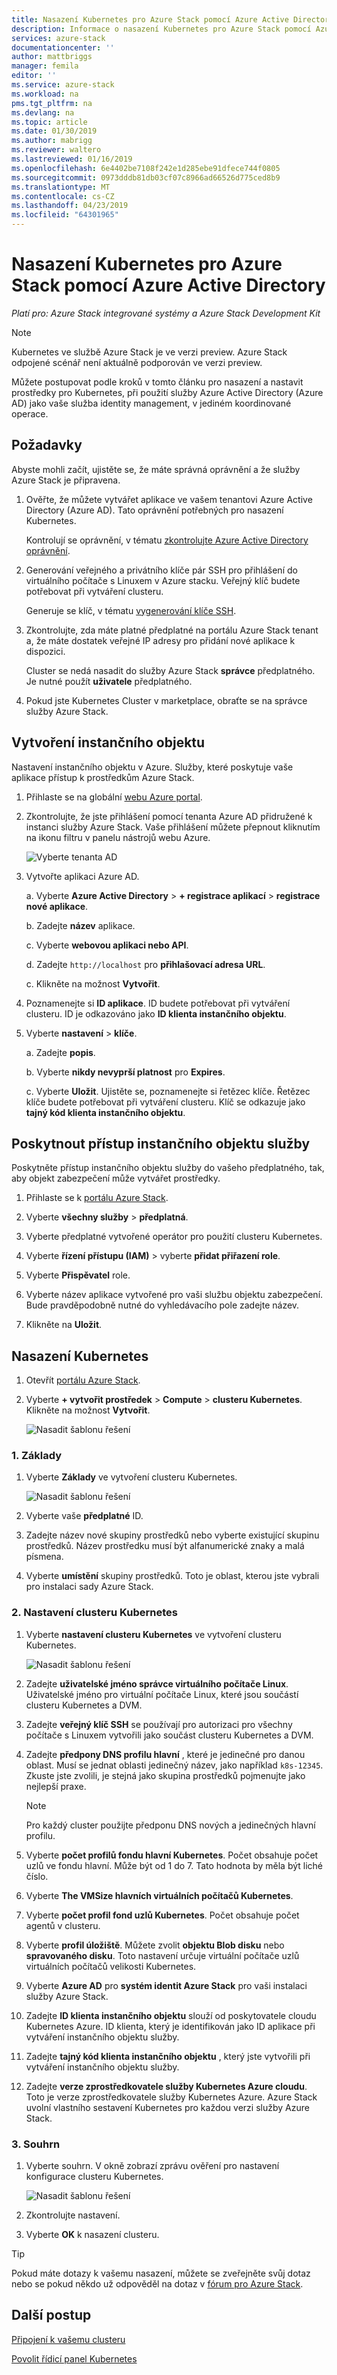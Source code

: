 ```yaml
---
title: Nasazení Kubernetes pro Azure Stack pomocí Azure Active Directory (Azure AD) | Dokumentace Microsoftu
description: Informace o nasazení Kubernetes pro Azure Stack pomocí Azure Active Directory (Azure AD).
services: azure-stack
documentationcenter: ''
author: mattbriggs
manager: femila
editor: ''
ms.service: azure-stack
ms.workload: na
pms.tgt_pltfrm: na
ms.devlang: na
ms.topic: article
ms.date: 01/30/2019
ms.author: mabrigg
ms.reviewer: waltero
ms.lastreviewed: 01/16/2019
ms.openlocfilehash: 6e4402be7108f242e1d285ebe91dfece744f0805
ms.sourcegitcommit: 0973dddb81db03cf07c8966ad66526d775ced8b9
ms.translationtype: MT
ms.contentlocale: cs-CZ
ms.lasthandoff: 04/23/2019
ms.locfileid: "64301965"
---
```

# <a name="deploy-kubernetes-to-azure-stack-using-azure-active-directory"></a>Nasazení Kubernetes pro Azure Stack pomocí Azure Active Directory

*Platí pro: Azure Stack integrované systémy a Azure Stack Development Kit*

> [!Note]  
> Kubernetes ve službě Azure Stack je ve verzi preview. Azure Stack odpojené scénář není aktuálně podporován ve verzi preview.

Můžete postupovat podle kroků v tomto článku pro nasazení a nastavit prostředky pro Kubernetes, při použití služby Azure Active Directory (Azure AD) jako vaše služba identity management, v jediném koordinované operace.

## <a name="prerequisites"></a>Požadavky

Abyste mohli začít, ujistěte se, že máte správná oprávnění a že služby Azure Stack je připravena.

1. Ověřte, že můžete vytvářet aplikace ve vašem tenantovi Azure Active Directory (Azure AD). Tato oprávnění potřebných pro nasazení Kubernetes.

    Kontrolují se oprávnění, v tématu [zkontrolujte Azure Active Directory oprávnění](https://docs.microsoft.com/azure/azure-resource-manager/resource-group-create-service-principal-portal).

1. Generování veřejného a privátního klíče pár SSH pro přihlášení do virtuálního počítače s Linuxem v Azure stacku. Veřejný klíč budete potřebovat při vytváření clusteru.

    Generuje se klíč, v tématu [vygenerování klíče SSH](https://github.com/msazurestackworkloads/acs-engine/blob/master/docs/ssh.md#ssh-key-generation).

1. Zkontrolujte, zda máte platné předplatné na portálu Azure Stack tenant a, že máte dostatek veřejné IP adresy pro přidání nové aplikace k dispozici.

    Cluster se nedá nasadit do služby Azure Stack **správce** předplatného. Je nutné použít **uživatele** předplatného. 

1. Pokud jste Kubernetes Cluster v marketplace, obraťte se na správce služby Azure Stack.

## <a name="create-a-service-principal"></a>Vytvoření instančního objektu

Nastavení instančního objektu v Azure. Služby, které poskytuje vaše aplikace přístup k prostředkům Azure Stack.

1. Přihlaste se na globální [webu Azure portal](https://portal.azure.com).

1. Zkontrolujte, že jste přihlášení pomocí tenanta Azure AD přidružené k instanci služby Azure Stack. Vaše přihlášení můžete přepnout kliknutím na ikonu filtru v panelu nástrojů webu Azure.

    ![Vyberte tenanta AD](media/azure-stack-solution-template-kubernetes-deploy/tenantselector.png)

1. Vytvořte aplikaci Azure AD.

    a. Vyberte **Azure Active Directory** > **+ registrace aplikací** > **registrace nové aplikace**.

    b. Zadejte **název** aplikace.

    c. Vyberte **webovou aplikaci nebo API**.

    d. Zadejte `http://localhost` pro **přihlašovací adresa URL**.

    c. Klikněte na možnost **Vytvořit**.

1. Poznamenejte si **ID aplikace**. ID budete potřebovat při vytváření clusteru. ID je odkazováno jako **ID klienta instančního objektu**.

1. Vyberte **nastavení** > **klíče**.

    a. Zadejte **popis**.

    b. Vyberte **nikdy nevyprší platnost** pro **Expires**.

    c. Vyberte **Uložit**. Ujistěte se, poznamenejte si řetězec klíče. Řetězec klíče budete potřebovat při vytváření clusteru. Klíč se odkazuje jako **tajný kód klienta instančního objektu**.

## <a name="give-the-service-principal-access"></a>Poskytnout přístup instančního objektu služby

Poskytněte přístup instančního objektu služby do vašeho předplatného, tak, aby objekt zabezpečení může vytvářet prostředky.

1.  Přihlaste se k [portálu Azure Stack](https://portal.local.azurestack.external/).

1. Vyberte **všechny služby** > **předplatná**.

1. Vyberte předplatné vytvořené operátor pro použití clusteru Kubernetes.

1. Vyberte **řízení přístupu (IAM)** > vyberte **přidat přiřazení role**.

1. Vyberte **Přispěvatel** role.

1. Vyberte název aplikace vytvořené pro vaši službu objektu zabezpečení. Bude pravděpodobně nutné do vyhledávacího pole zadejte název.

1. Klikněte na **Uložit**.

## <a name="deploy-kubernetes"></a>Nasazení Kubernetes

1. Otevřít [portálu Azure Stack](https://portal.local.azurestack.external).

1. Vyberte **+ vytvořit prostředek** > **Compute** > **clusteru Kubernetes**. Klikněte na možnost **Vytvořit**.

    ![Nasadit šablonu řešení](media/azure-stack-solution-template-kubernetes-deploy/01_kub_market_item.png)

### <a name="1-basics"></a>1. Základy

1. Vyberte **Základy** ve vytvoření clusteru Kubernetes.

    ![Nasadit šablonu řešení](media/azure-stack-solution-template-kubernetes-deploy/02_kub_config_basic.png)

1. Vyberte vaše **předplatné** ID.

1. Zadejte název nové skupiny prostředků nebo vyberte existující skupinu prostředků. Název prostředku musí být alfanumerické znaky a malá písmena.

1. Vyberte **umístění** skupiny prostředků. Toto je oblast, kterou jste vybrali pro instalaci sady Azure Stack.

### <a name="2-kubernetes-cluster-settings"></a>2. Nastavení clusteru Kubernetes

1. Vyberte **nastavení clusteru Kubernetes** ve vytvoření clusteru Kubernetes.

    ![Nasadit šablonu řešení](media/azure-stack-solution-template-kubernetes-deploy/03_kub_config_settings-aad.png)

1. Zadejte **uživatelské jméno správce virtuálního počítače Linux**. Uživatelské jméno pro virtuální počítače Linux, které jsou součástí clusteru Kubernetes a DVM.

1. Zadejte **veřejný klíč SSH** se používají pro autorizaci pro všechny počítače s Linuxem vytvořili jako součást clusteru Kubernetes a DVM.

1. Zadejte **předpony DNS profilu hlavní** , které je jedinečné pro danou oblast. Musí se jednat oblasti jedinečný název, jako například `k8s-12345`. Zkuste jste zvolili, je stejná jako skupina prostředků pojmenujte jako nejlepší praxe.

    > [!Note]  
    > Pro každý cluster použijte předponu DNS nových a jedinečných hlavní profilu.

1. Vyberte **počet profilů fondu hlavní Kubernetes**. Počet obsahuje počet uzlů ve fondu hlavní. Může být od 1 do 7. Tato hodnota by měla být liché číslo.

1. Vyberte **The VMSize hlavních virtuálních počítačů Kubernetes**.

1. Vyberte **počet profil fond uzlů Kubernetes**. Počet obsahuje počet agentů v clusteru. 

1. Vyberte **profil úložiště**. Můžete zvolit **objektu Blob disku** nebo **spravovaného disku**. Toto nastavení určuje virtuální počítače uzlů virtuálních počítačů velikosti Kubernetes. 

1. Vyberte **Azure AD** pro **systém identit Azure Stack** pro vaši instalaci služby Azure Stack. 

1. Zadejte **ID klienta instančního objektu** slouží od poskytovatele cloudu Kubernetes Azure. ID klienta, který je identifikován jako ID aplikace při vytváření instančního objektu služby.

1. Zadejte **tajný kód klienta instančního objektu** , který jste vytvořili při vytváření instančního objektu služby.

1. Zadejte **verze zprostředkovatele služby Kubernetes Azure cloudu**. Toto je verze zprostředkovatele služby Kubernetes Azure. Azure Stack uvolní vlastního sestavení Kubernetes pro každou verzi služby Azure Stack.

### <a name="3-summary"></a>3. Souhrn

1. Vyberte souhrn. V okně zobrazí zprávu ověření pro nastavení konfigurace clusteru Kubernetes.

    ![Nasadit šablonu řešení](media/azure-stack-solution-template-kubernetes-deploy/04_preview.png)

2. Zkontrolujte nastavení.

3. Vyberte **OK** k nasazení clusteru.

> [!TIP]  
>  Pokud máte dotazy k vašemu nasazení, můžete se zveřejněte svůj dotaz nebo se pokud někdo už odpověděl na dotaz v [fórum pro Azure Stack](https://social.msdn.microsoft.com/Forums/azure/home?forum=azurestack).


## <a name="next-steps"></a>Další postup

[Připojení k vašemu clusteru](azure-stack-solution-template-kubernetes-deploy.md#connect-to-your-cluster)

[Povolit řídicí panel Kubernetes](azure-stack-solution-template-kubernetes-dashboard.md)
